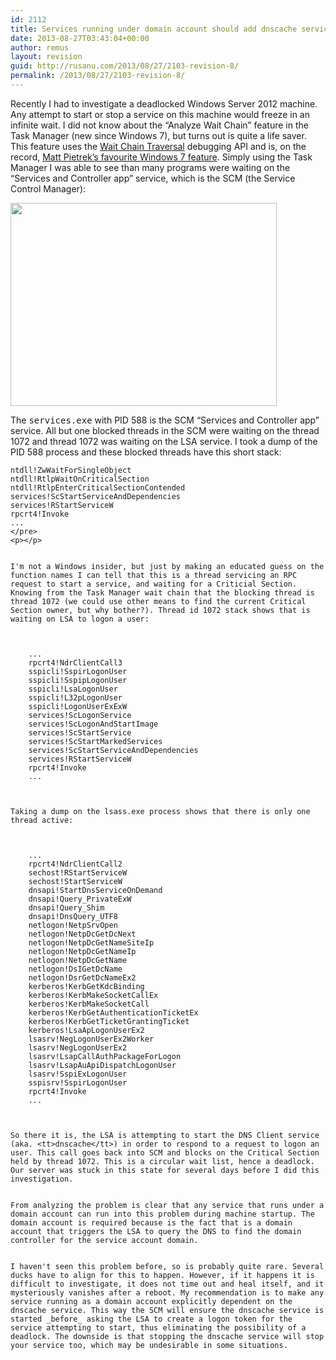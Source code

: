 ```yaml
---
id: 2112
title: Services running under domain account should add dnscache service as dependency
date: 2013-08-27T03:43:04+00:00
author: remus
layout: revision
guid: http://rusanu.com/2013/08/27/2103-revision-8/
permalink: /2013/08/27/2103-revision-8/
---
```

Recently I had to investigate a deadlocked Windows Server 2012 machine. Any attempt to start or stop a service on this machine would freeze in an infinite wait. I did not know about the &#8220;Analyze Wait Chain&#8221; feature in the Task Manager (new since Windows 7), but turns out is quite a life saver. This feature uses the <a href="http://blogs.msdn.com/b/matt_pietrek/archive/2009/04/17/analyze-wait-chain-why-is-my-program-stuck.aspx" target="_blank">Wait Chain Traversal</a> debugging API and is, on the record, <a href="http://blogs.msdn.com/b/matt_pietrek/archive/2009/04/17/analyze-wait-chain-why-is-my-program-stuck.aspx" target="_blank">Matt Pietrek&#8217;s favourite Windows 7 feature</a>. Simply using the Task Manager I was able to see than many programs were waiting on the &#8220;Services and Controller app&#8221; service, which is the SCM (the Service Control Manager):

[<img src="http://rusanu.com/wp-content/uploads/2013/08/wait-chain-scm.png" alt="" title="wait-chain-scm" width="426" height="325" class="alignleft size-full wp-image-2104" />](http://rusanu.com/wp-content/uploads/2013/08/wait-chain-scm.png)  
<!--more-->

The <tt>services.exe</tt> with PID 588 is the SCM &#8220;Services and Controller app&#8221; service. All but one blocked threads in the SCM were waiting on the thread 1072 and thread 1072 was waiting on the LSA service. I took a dump of the PID 588 process and these blocked threads have this short stack:

    
    ntdll!ZwWaitForSingleObject
    ntdll!RtlpWaitOnCriticalSection
    ntdll!RtlpEnterCriticalSectionContended
    services!ScStartServiceAndDependencies
    services!RStartServiceW
    rpcrt4!Invoke
    ...
    </pre>
    <p></p>
    
    
    I'm not a Windows insider, but just by making an educated guess on the function names I can tell that this is a thread servicing an RPC request to start a service, and waiting for a Criticial Section. Knowing from the Task Manager wait chain that the blocking thread is thread 1072 (we could use other means to find the current Critical Section owner, but why bother?). Thread id 1072 stack shows that is waiting on LSA to logon a user:
    
    
        
        ...
        rpcrt4!NdrClientCall3
        sspicli!SspirLogonUser
        sspicli!SspipLogonUser
        sspicli!LsaLogonUser
        sspicli!L32pLogonUser
        sspicli!LogonUserExExW
        services!ScLogonService
        services!ScLogonAndStartImage
        services!ScStartService
        services!ScStartMarkedServices
        services!ScStartServiceAndDependencies
        services!RStartServiceW
        rpcrt4!Invoke
        ...
        
    
    
    Taking a dump on the lsass.exe process shows that there is only one thread active:
    
    
        
        ...
        rpcrt4!NdrClientCall2
        sechost!RStartServiceW
        sechost!StartServiceW
        dnsapi!StartDnsServiceOnDemand
        dnsapi!Query_PrivateExW
        dnsapi!Query_Shim
        dnsapi!DnsQuery_UTF8
        netlogon!NetpSrvOpen
        netlogon!NetpDcGetDcNext
        netlogon!NetpDcGetNameSiteIp
        netlogon!NetpDcGetNameIp
        netlogon!NetpDcGetName
        netlogon!DsIGetDcName
        netlogon!DsrGetDcNameEx2
        kerberos!KerbGetKdcBinding
        kerberos!KerbMakeSocketCallEx
        kerberos!KerbMakeSocketCall
        kerberos!KerbGetAuthenticationTicketEx
        kerberos!KerbGetTicketGrantingTicket
        kerberos!LsaApLogonUserEx2
        lsasrv!NegLogonUserEx2Worker
        lsasrv!NegLogonUserEx2
        lsasrv!LsapCallAuthPackageForLogon
        lsasrv!LsapAuApiDispatchLogonUser
        lsasrv!SspiExLogonUser
        sspisrv!SspirLogonUser
        rpcrt4!Invoke
        ...
        
    
    
    So there it is, the LSA is attempting to start the DNS Client service (aka. <tt>dnscache</tt>) in order to respond to a request to logon an user. This call goes back into SCM and blocks on the Critical Section held by thread 1072. This is a circular wait list, hence a deadlock. Our server was stuck in this state for several days before I did this investigation.
    
    
    From analyzing the problem is clear that any service that runs under a domain account can run into this problem during machine startup. The domain account is required because is the fact that is a domain account that triggers the LSA to query the DNS to find the domain controller for the service account domain.
    
    
    I haven't seen this problem before, so is probably quite rare. Several ducks have to align for this to happen. However, if it happens it is difficult to investigate, it does not time out and heal itself, and it mysteriously vanishes after a reboot. My recommendation is to make any service running as a domain account explicitly dependent on the dnscache service. This way the SCM will ensure the dnscache service is started _before_ asking the LSA to create a logon token for the service attempting to start, thus eliminating the possibility of a deadlock. The downside is that stopping the dnscache service will stop your service too, which may be undesirable in some situations.